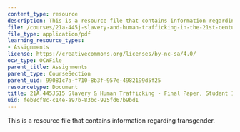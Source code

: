 ```yaml
---
content_type: resource
description: This is a resource file that contains information regarding transgender.
file: /courses/21a-445j-slavery-and-human-trafficking-in-the-21st-century-spring-2015/feb8cf8cc14ea97b83bc925fd67b9bd1_MIT21A_445JS15_Transgender.pdf
file_type: application/pdf
learning_resource_types:
- Assignments
license: https://creativecommons.org/licenses/by-nc-sa/4.0/
ocw_type: OCWFile
parent_title: Assignments
parent_type: CourseSection
parent_uid: 99081c7a-f710-8b3f-957e-4982199d5f25
resourcetype: Document
title: 21A.445JS15 Slavery & Human Trafficking - Final Paper, Student 1
uid: feb8cf8c-c14e-a97b-83bc-925fd67b9bd1
---
```

This is a resource file that contains information regarding transgender.